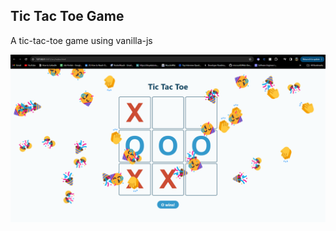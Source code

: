## Tic Tac Toe Game

A tic-tac-toe game using vanilla-js

![Output](https://github.com/salonipunjabi4/tic-tac-toe-js/blob/main/output.png?raw=true)

